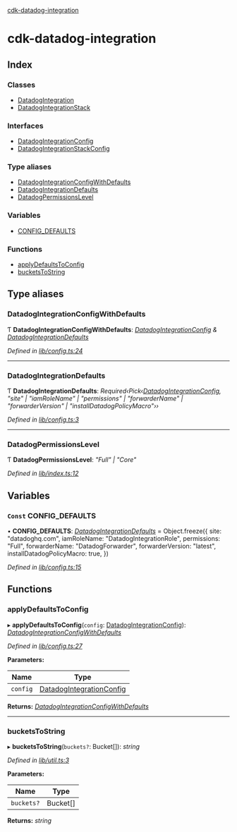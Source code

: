 [cdk-datadog-integration](README.md)

# cdk-datadog-integration

## Index

### Classes

* [DatadogIntegration](classes/datadogintegration.md)
* [DatadogIntegrationStack](classes/datadogintegrationstack.md)

### Interfaces

* [DatadogIntegrationConfig](interfaces/datadogintegrationconfig.md)
* [DatadogIntegrationStackConfig](interfaces/datadogintegrationstackconfig.md)

### Type aliases

* [DatadogIntegrationConfigWithDefaults](README.md#datadogintegrationconfigwithdefaults)
* [DatadogIntegrationDefaults](README.md#datadogintegrationdefaults)
* [DatadogPermissionsLevel](README.md#datadogpermissionslevel)

### Variables

* [CONFIG_DEFAULTS](README.md#const-config_defaults)

### Functions

* [applyDefaultsToConfig](README.md#applydefaultstoconfig)
* [bucketsToString](README.md#bucketstostring)

## Type aliases

###  DatadogIntegrationConfigWithDefaults

Ƭ **DatadogIntegrationConfigWithDefaults**: *[DatadogIntegrationConfig](interfaces/datadogintegrationconfig.md) & [DatadogIntegrationDefaults](README.md#datadogintegrationdefaults)*

*Defined in [lib/config.ts:24](https://github.com/blimmer/cdk-datadog-integration/blob/master/lib/config.ts#L24)*

___

###  DatadogIntegrationDefaults

Ƭ **DatadogIntegrationDefaults**: *Required‹Pick‹[DatadogIntegrationConfig](interfaces/datadogintegrationconfig.md), "site" | "iamRoleName" | "permissions" | "forwarderName" | "forwarderVersion" | "installDatadogPolicyMacro"››*

*Defined in [lib/config.ts:3](https://github.com/blimmer/cdk-datadog-integration/blob/master/lib/config.ts#L3)*

___

###  DatadogPermissionsLevel

Ƭ **DatadogPermissionsLevel**: *"Full" | "Core"*

*Defined in [lib/index.ts:12](https://github.com/blimmer/cdk-datadog-integration/blob/master/lib/index.ts#L12)*

## Variables

### `Const` CONFIG_DEFAULTS

• **CONFIG_DEFAULTS**: *[DatadogIntegrationDefaults](README.md#datadogintegrationdefaults)* = Object.freeze({
  site: "datadoghq.com",
  iamRoleName: "DatadogIntegrationRole",
  permissions: "Full",
  forwarderName: "DatadogForwarder",
  forwarderVersion: "latest",
  installDatadogPolicyMacro: true,
})

*Defined in [lib/config.ts:15](https://github.com/blimmer/cdk-datadog-integration/blob/master/lib/config.ts#L15)*

## Functions

###  applyDefaultsToConfig

▸ **applyDefaultsToConfig**(`config`: [DatadogIntegrationConfig](interfaces/datadogintegrationconfig.md)): *[DatadogIntegrationConfigWithDefaults](README.md#datadogintegrationconfigwithdefaults)*

*Defined in [lib/config.ts:27](https://github.com/blimmer/cdk-datadog-integration/blob/master/lib/config.ts#L27)*

**Parameters:**

Name | Type |
------ | ------ |
`config` | [DatadogIntegrationConfig](interfaces/datadogintegrationconfig.md) |

**Returns:** *[DatadogIntegrationConfigWithDefaults](README.md#datadogintegrationconfigwithdefaults)*

___

###  bucketsToString

▸ **bucketsToString**(`buckets?`: Bucket[]): *string*

*Defined in [lib/util.ts:3](https://github.com/blimmer/cdk-datadog-integration/blob/master/lib/util.ts#L3)*

**Parameters:**

Name | Type |
------ | ------ |
`buckets?` | Bucket[] |

**Returns:** *string*
